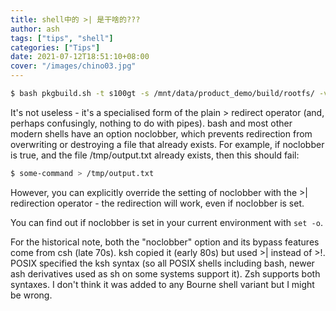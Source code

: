 ```yaml
---
title: shell中的 >| 是干啥的???
author: ash
tags: ["tips", "shell"]
categories: ["Tips"]
date: 2021-07-12T18:51:10+08:00
cover: "/images/chino03.jpg"
---
```


```sh
$ bash pkgbuild.sh -t s100gt -s /mnt/data/product_demo/build/rootfs/ -v x.x.x_xx -o /mnt/data/product_demo/build/output >| /mnt/data/product_demo/build/pkg.log 2>&1
```

It's not useless - it's a specialised form of the plain > redirect operator (and, perhaps confusingly, nothing to do with pipes). bash and most other modern shells have an option noclobber, which prevents redirection from overwriting or destroying a file that already exists. For example, if noclobber is true, and the file /tmp/output.txt already exists, then this should fail:

```sh
$ some-command > /tmp/output.txt
```

However, you can explicitly override the setting of noclobber with the >| redirection operator - the redirection will work, even if noclobber is set.

You can find out if noclobber is set in your current environment with `set -o`.

For the historical note, both the "noclobber" option and its bypass features come from csh (late 70s). ksh copied it (early 80s) but used >| instead of >!. POSIX specified the ksh syntax (so all POSIX shells including bash, newer ash derivatives used as sh on some systems support it). Zsh supports both syntaxes. I don't think it was added to any Bourne shell variant but I might be wrong.
